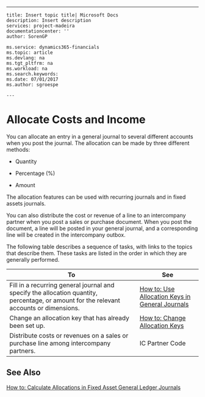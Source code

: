 ---
    title: Insert topic title| Microsoft Docs
    description: Insert description
    services: project-madeira
    documentationcenter: ''
    author: SorenGP

    ms.service: dynamics365-financials
    ms.topic: article
    ms.devlang: na
    ms.tgt_pltfrm: na
    ms.workload: na
    ms.search.keywords:
    ms.date: 07/01/2017
    ms.author: sgroespe

    ---
# Allocate Costs and Income
You can allocate an entry in a general journal to several different accounts when you post the journal. The allocation can be made by three different methods:  
  
-   Quantity  
  
-   Percentage \(%\)  
  
-   Amount  
  
 The allocation features can be used with recurring journals and in fixed assets journals.  
  
 You can also distribute the cost or revenue of a line to an intercompany partner when you post a sales or purchase document. When you post the document, a line will be posted in your general journal, and a corresponding line will be created in the intercompany outbox.  
  
 The following table describes a sequence of tasks, with links to the topics that describe them. These tasks are listed in the order in which they are generally performed.  
  
|**To**|**See**|  
|------------|-------------|  
|Fill in a recurring general journal and specify the allocation quantity, percentage, or amount for the relevant accounts or dimensions.|[How to: Use Allocation Keys in General Journals](../Finance/how-to-use-allocation-keys-in-general-journals.md)|  
|Change an allocation key that has already been set up.|[How to: Change Allocation Keys](../Finance/how-to-change-allocation-keys.md)|  
|Distribute costs or revenues on a sales or purchase line among intercompany partners.|IC Partner Code|  
  
## See Also  
 [How to: Calculate Allocations in Fixed Asset General Ledger Journals](../Finance/how-to-calculate-allocations-in-fixed-asset-general-ledger-journals.md)